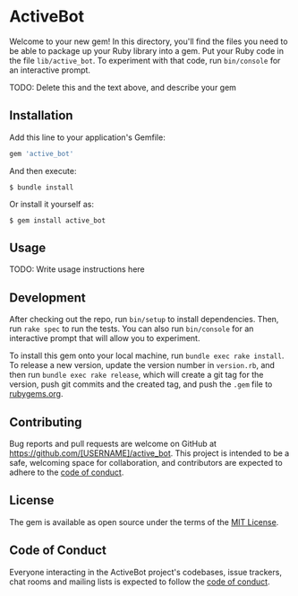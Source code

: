 # ActiveBot

Welcome to your new gem! In this directory, you'll find the files you need to be able to package up your Ruby library into a gem. Put your Ruby code in the file `lib/active_bot`. To experiment with that code, run `bin/console` for an interactive prompt.

TODO: Delete this and the text above, and describe your gem

## Installation

Add this line to your application's Gemfile:

```ruby
gem 'active_bot'
```

And then execute:

    $ bundle install

Or install it yourself as:

    $ gem install active_bot

## Usage

TODO: Write usage instructions here

## Development

After checking out the repo, run `bin/setup` to install dependencies. Then, run `rake spec` to run the tests. You can also run `bin/console` for an interactive prompt that will allow you to experiment.

To install this gem onto your local machine, run `bundle exec rake install`. To release a new version, update the version number in `version.rb`, and then run `bundle exec rake release`, which will create a git tag for the version, push git commits and the created tag, and push the `.gem` file to [rubygems.org](https://rubygems.org).

## Contributing

Bug reports and pull requests are welcome on GitHub at https://github.com/[USERNAME]/active_bot. This project is intended to be a safe, welcoming space for collaboration, and contributors are expected to adhere to the [code of conduct](https://github.com/[USERNAME]/active_bot/blob/master/CODE_OF_CONDUCT.md).

## License

The gem is available as open source under the terms of the [MIT License](https://opensource.org/licenses/MIT).

## Code of Conduct

Everyone interacting in the ActiveBot project's codebases, issue trackers, chat rooms and mailing lists is expected to follow the [code of conduct](https://github.com/[USERNAME]/active_bot/blob/master/CODE_OF_CONDUCT.md).
